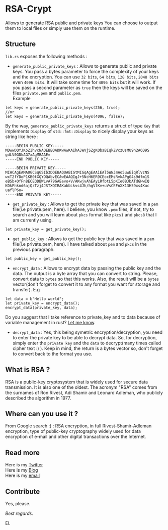 # RSA-Crypt

Allows to generate RSA public and private keys
You can choose to output them to local files or simply use them on the runtime.

## Structure 

`lib.rs` exposes the following methods : 
- `generate_public_private_keys` : Allows to generate public and private keys. You pass a bytes parameter to force the complexity of your keys and the encryption. You can use `32 bits`, `64 bits`, `128 bits`, `2048 bits` even `4096 bits`. It will take some time for `4096 bits` but it will work. If you pass a second parameter as `true` then the keys will be saved on the files `private.pem` and `public.pem`.<br/>Example 
```
let keys = generate_public_private_keys(256, true);
//or 
let keys = generate_public_private_keys(4096, false);
```
By the way, `generate_public_private_keys` returns a struct of type `Key` that implements `Display` of `std::fmt::Display` to nicely display your keys as string like here :  
```
-----BEGIN PUBLIC KEY-----
MDwwDQYJKoZIhvcNAQEBBQADKwAwKAIhAJeVjSZgKObsBIqkZVczUsMU9n2A6D9S
gdLV0GDkAG7xAgMBAAE=
-----END PUBLIC KEY-----

-----BEGIN PRIVATE KEY-----
MIHCAgEAMA0GCSqGSIb3DQEBAQUABIGtMIGqAgEAAiEAl5WNJmAo5uwEiqRlVzNS
wxT2fYDoP1KB0tXQYOQAbvECAwEAAQIgJ+5NcH6ER9CEocEMsRvkAPgG4s9dfm1S
eBSb+OfFn8ECEQDBWLvA79GAEevo+V/AKwjvAhEAyLRfbtL5pKIe0BJbATdGHwIQ
KDkPhknd6ajQzTzj4JSTXQIRAKabbLkvs4Jh/hgVlKv+uVsCEFnXX13H59xs4Kuc
uaflP6o=
-----END PRIVATE KEY-----

```

- `get_private_key` : Allows to get the private key that was saved in a `pem` file(i.e private.pem, here). I believe, you know `.pem` files, if not, try to search and you will learn about `pkcs` format like `pkcs1` and `pkcs8` that I am currently using.

```
let private_key = get_private_key();
```

- `get_public_key` : Allows to get the public key that was saved in a `pem` file(i.e private.pem, here). I have talked about `pem` and `pkcs` in the previous paragraph.

```
let public_key = get_public_key();
```

- `encrypt_data` : Allows to encrypt data by passing the public key and the data. The output is a byte array that you can convert to string. Please, convert data to `bytes` so that this works. Also, the result will be a `bytes` vector(don't forget to convert it to any format you want for storage and transfer).
E.g 
```
let data = b"Hello world";
let private_key = encrypt_data();
encrypt_data(private_key, data);
```
Do you suggest that I take reference to private_key and to data because of variable management in rust? [Let me know](https://twitter.com/elielmathe).

- `decrypt_data` : Yes, this being symetric encryption/decryption, you need to enter the private key to be able to decrypt data. So, for decryption, simply enter the `private key` and the `data` to decrypt(many times called cipher text :) ). Keep in mind, the return is a bytes vector so, don't forget to convert back to the format you use.


## What is RSA ?

RSA is a public-key cryptosystem that is widely used for secure data transmission. It is also one of the oldest. The acronym "RSA" comes from the surnames of Ron Rivest, Adi Shamir and Leonard Adleman, who publicly described the algorithm in 1977.  

## Where can you use it ? 

From Google search :) : RSA encryption, in full Rivest-Shamir-Adleman encryption, type of public-key cryptography widely used for data encryption of e-mail and other digital transactions over the Internet.   

## Read more

Here is my [Twitter](https://twitter.com/elielmathe)  
Here is my [Blog](https://el.nfinic.com)  
Here is my [email](eliel@nfinic.com)  

## Contribute 

Yes, please.

<i>Best regards.</i>

El.
